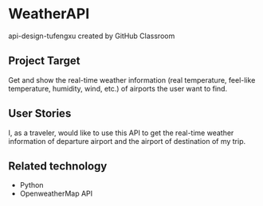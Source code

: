 # WeatherAPI
api-design-tufengxu created by GitHub Classroom


<a name="product-target"/>

## Project Target

Get and show the real-time weather information (real temperature, feel-like temperature, humidity, wind, etc.) of airports the user want to find.

<a name="user-stories"/>

## User Stories

I, as a traveler, would like to use this API to get the real-time weather information of departure airport and the airport of destination of my trip.

<a name="Related technology"/>

## Related technology

* Python   
* OpenweatherMap API
